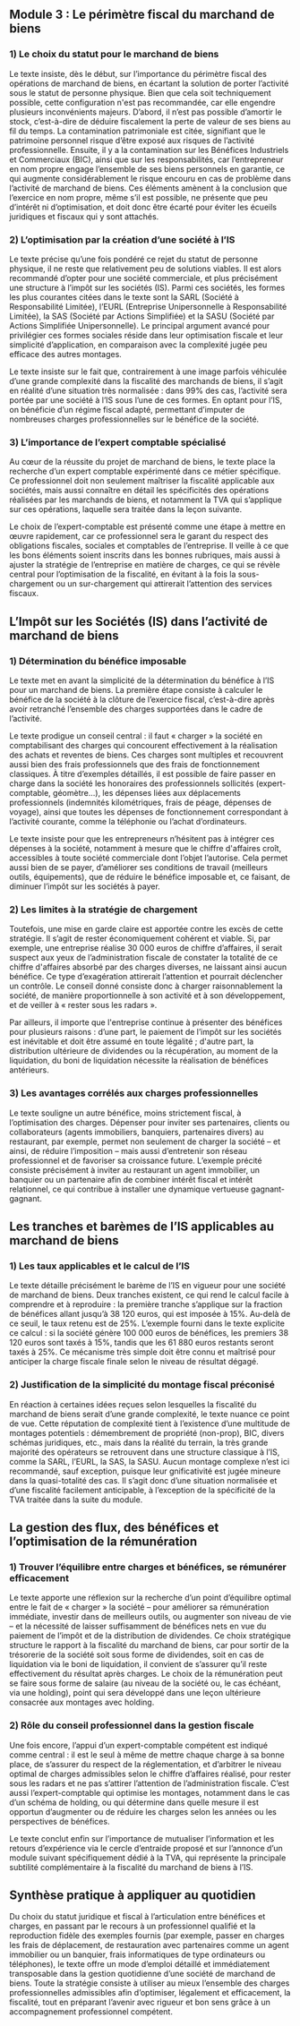 ## Module 3 : Le périmètre fiscal du marchand de biens

### 1) Le choix du statut pour le marchand de biens

Le texte insiste, dès le début, sur l’importance du périmètre fiscal des opérations de marchand de biens, en écartant la solution de porter l’activité sous le statut de personne physique. Bien que cela soit techniquement possible, cette configuration n'est pas recommandée, car elle engendre plusieurs inconvénients majeurs. D’abord, il n’est pas possible d’amortir le stock, c’est-à-dire de déduire fiscalement la perte de valeur de ses biens au fil du temps. La contamination patrimoniale est citée, signifiant que le patrimoine personnel risque d’être exposé aux risques de l’activité professionnelle. Ensuite, il y a la contamination sur les Bénéfices Industriels et Commerciaux (BIC), ainsi que sur les responsabilités, car l’entrepreneur en nom propre engage l’ensemble de ses biens personnels en garantie, ce qui augmente considérablement le risque encouru en cas de problème dans l’activité de marchand de biens. Ces éléments amènent à la conclusion que l’exercice en nom propre, même s’il est possible, ne présente que peu d’intérêt ni d’optimisation, et doit donc être écarté pour éviter les écueils juridiques et fiscaux qui y sont attachés.

### 2) L’optimisation par la création d’une société à l’IS

Le texte précise qu’une fois pondéré ce rejet du statut de personne physique, il ne reste que relativement peu de solutions viables. Il est alors recommandé d’opter pour une société commerciale, et plus précisément une structure à l’impôt sur les sociétés (IS). Parmi ces sociétés, les formes les plus courantes citées dans le texte sont la SARL (Société à Responsabilité Limitée), l’EURL (Entreprise Unipersonnelle à Responsabilité Limitée), la SAS (Société par Actions Simplifiée) et la SASU (Société par Actions Simplifiée Unipersonnelle). Le principal argument avancé pour privilégier ces formes sociales réside dans leur optimisation fiscale et leur simplicité d’application, en comparaison avec la complexité jugée peu efficace des autres montages.

Le texte insiste sur le fait que, contrairement à une image parfois véhiculée d’une grande complexité dans la fiscalité des marchands de biens, il s’agit en réalité d’une situation très normalisée : dans 99% des cas, l’activité sera portée par une société à l’IS sous l’une de ces formes. En optant pour l’IS, on bénéficie d’un régime fiscal adapté, permettant d’imputer de nombreuses charges professionnelles sur le bénéfice de la société.

### 3) L’importance de l’expert comptable spécialisé

Au cœur de la réussite du projet de marchand de biens, le texte place la recherche d’un expert comptable expérimenté dans ce métier spécifique. Ce professionnel doit non seulement maîtriser la fiscalité applicable aux sociétés, mais aussi connaître en détail les spécificités des opérations réalisées par les marchands de biens, et notamment la TVA qui s’applique sur ces opérations, laquelle sera traitée dans la leçon suivante.

Le choix de l’expert-comptable est présenté comme une étape à mettre en œuvre rapidement, car ce professionnel sera le garant du respect des obligations fiscales, sociales et comptables de l’entreprise. Il veille à ce que les bons éléments soient inscrits dans les bonnes rubriques, mais aussi à ajuster la stratégie de l’entreprise en matière de charges, ce qui se révèle central pour l’optimisation de la fiscalité, en évitant à la fois la sous-chargement ou un sur-chargement qui attirerait l’attention des services fiscaux.

## L’Impôt sur les Sociétés (IS) dans l’activité de marchand de biens

### 1) Détermination du bénéfice imposable

Le texte met en avant la simplicité de la détermination du bénéfice à l’IS pour un marchand de biens. La première étape consiste à calculer le bénéfice de la société à la clôture de l’exercice fiscal, c’est-à-dire après avoir retranché l’ensemble des charges supportées dans le cadre de l’activité.

Le texte prodigue un conseil central : il faut « charger » la société en comptabilisant des charges qui concourent effectivement à la réalisation des achats et reventes de biens. Ces charges sont multiples et recouvrent aussi bien des frais professionnels que des frais de fonctionnement classiques. À titre d’exemples détaillés, il est possible de faire passer en charge dans la société les honoraires des professionnels sollicités (expert-comptable, géomètre...), les dépenses liées aux déplacements professionnels (indemnités kilométriques, frais de péage, dépenses de voyage), ainsi que toutes les dépenses de fonctionnement correspondant à l’activité courante, comme la téléphonie ou l’achat d’ordinateurs.

Le texte insiste pour que les entrepreneurs n’hésitent pas à intégrer ces dépenses à la société, notamment à mesure que le chiffre d'affaires croît, accessibles à toute société commerciale dont l’objet l’autorise. Cela permet aussi bien de se payer, d’améliorer ses conditions de travail (meilleurs outils, équipements), que de réduire le bénéfice imposable et, ce faisant, de diminuer l’impôt sur les sociétés à payer.

### 2) Les limites à la stratégie de chargement

Toutefois, une mise en garde claire est apportée contre les excès de cette stratégie. Il s’agit de rester économiquement cohérent et viable. Si, par exemple, une entreprise réalise 30 000 euros de chiffre d’affaires, il serait suspect aux yeux de l’administration fiscale de constater la totalité de ce chiffre d'affaires absorbé par des charges diverses, ne laissant ainsi aucun bénéfice. Ce type d’exagération attirerait l’attention et pourrait déclencher un contrôle. Le conseil donné consiste donc à charger raisonnablement la société, de manière proportionnelle à son activité et à son développement, et de veiller à « rester sous les radars ».

Par ailleurs, il importe que l'entreprise continue à présenter des bénéfices pour plusieurs raisons : d’une part, le paiement de l’impôt sur les sociétés est inévitable et doit être assumé en toute légalité ; d'autre part, la distribution ultérieure de dividendes ou la récupération, au moment de la liquidation, du boni de liquidation nécessite la réalisation de bénéfices antérieurs.

### 3) Les avantages corrélés aux charges professionnelles

Le texte souligne un autre bénéfice, moins strictement fiscal, à l’optimisation des charges. Dépenser pour inviter ses partenaires, clients ou collaborateurs (agents immobiliers, banquiers, partenaires divers) au restaurant, par exemple, permet non seulement de charger la société – et ainsi, de réduire l’imposition – mais aussi d’entretenir son réseau professionnel et de favoriser sa croissance future. L’exemple précité consiste précisément à inviter au restaurant un agent immobilier, un banquier ou un partenaire afin de combiner intérêt fiscal et intérêt relationnel, ce qui contribue à installer une dynamique vertueuse gagnant-gagnant.

## Les tranches et barèmes de l’IS applicables au marchand de biens

### 1) Les taux applicables et le calcul de l’IS

Le texte détaille précisément le barème de l’IS en vigueur pour une société de marchand de biens. Deux tranches existent, ce qui rend le calcul facile à comprendre et à reproduire : la première tranche s’applique sur la fraction de bénéfices allant jusqu’à 38 120 euros, qui est imposée à 15%. Au-delà de ce seuil, le taux retenu est de 25%. L’exemple fourni dans le texte explicite ce calcul : si la société génère 100 000 euros de bénéfices, les premiers 38 120 euros sont taxés à 15%, tandis que les 61 880 euros restants seront taxés à 25%. Ce mécanisme très simple doit être connu et maîtrisé pour anticiper la charge fiscale finale selon le niveau de résultat dégagé.

### 2) Justification de la simplicité du montage fiscal préconisé

En réaction à certaines idées reçues selon lesquelles la fiscalité du marchand de biens serait d’une grande complexité, le texte nuance ce point de vue. Cette réputation de complexité tient à l’existence d’une multitude de montages potentiels : démembrement de propriété (non-prop), BIC, divers schémas juridiques, etc., mais dans la réalité du terrain, la très grande majorité des opérateurs se retrouvent dans une structure classique à l’IS, comme la SARL, l’EURL, la SAS, la SASU. Aucun montage complexe n’est ici recommandé, sauf exception, puisque leur gnificativité est jugée mineure dans la quasi-totalité des cas. Il s’agit donc d’une situation normalisée et d’une fiscalité facilement anticipable, à l’exception de la spécificité de la TVA traitée dans la suite du module.

## La gestion des flux, des bénéfices et l’optimisation de la rémunération

### 1) Trouver l’équilibre entre charges et bénéfices, se rémunérer efficacement

Le texte apporte une réflexion sur la recherche d’un point d’équilibre optimal entre le fait de « charger » la société – pour améliorer sa rémunération immédiate, investir dans de meilleurs outils, ou augmenter son niveau de vie – et la nécessité de laisser suffisamment de bénéfices nets en vue du paiement de l’impôt et de la distribution de dividendes. Ce choix stratégique structure le rapport à la fiscalité du marchand de biens, car pour sortir de la trésorerie de la société soit sous forme de dividendes, soit en cas de liquidation via le boni de liquidation, il convient de s’assurer qu’il reste effectivement du résultat après charges. Le choix de la rémunération peut se faire sous forme de salaire (au niveau de la société ou, le cas échéant, via une holding), point qui sera développé dans une leçon ultérieure consacrée aux montages avec holding.

### 2) Rôle du conseil professionnel dans la gestion fiscale

Une fois encore, l’appui d’un expert-comptable compétent est indiqué comme central : il est le seul à même de mettre chaque charge à sa bonne place, de s’assurer du respect de la réglementation, et d’arbitrer le niveau optimal de charges admissibles selon le chiffre d’affaires réalisé, pour rester sous les radars et ne pas s’attirer l’attention de l’administration fiscale. C’est aussi l’expert-comptable qui optimise les montages, notamment dans le cas d’un schéma de holding, ou qui détermine dans quelle mesure il est opportun d’augmenter ou de réduire les charges selon les années ou les perspectives de bénéfices.

Le texte conclut enfin sur l’importance de mutualiser l’information et les retours d’expérience via le cercle d’entraide proposé et sur l’annonce d’un module suivant spécifiquement dédié à la TVA, qui représente la principale subtilité complémentaire à la fiscalité du marchand de biens à l’IS.

## Synthèse pratique à appliquer au quotidien

Du choix du statut juridique et fiscal à l’articulation entre bénéfices et charges, en passant par le recours à un professionnel qualifié et la reproduction fidèle des exemples fournis (par exemple, passer en charges les frais de déplacement, de restauration avec partenaires comme un agent immobilier ou un banquier, frais informatiques de type ordinateurs ou téléphones), le texte offre un mode d’emploi détaillé et immédiatement transposable dans la gestion quotidienne d’une société de marchand de biens. Toute la stratégie consiste à utiliser au mieux l’ensemble des charges professionnelles admissibles afin d’optimiser, légalement et efficacement, la fiscalité, tout en préparant l’avenir avec rigueur et bon sens grâce à un accompagnement professionnel compétent.